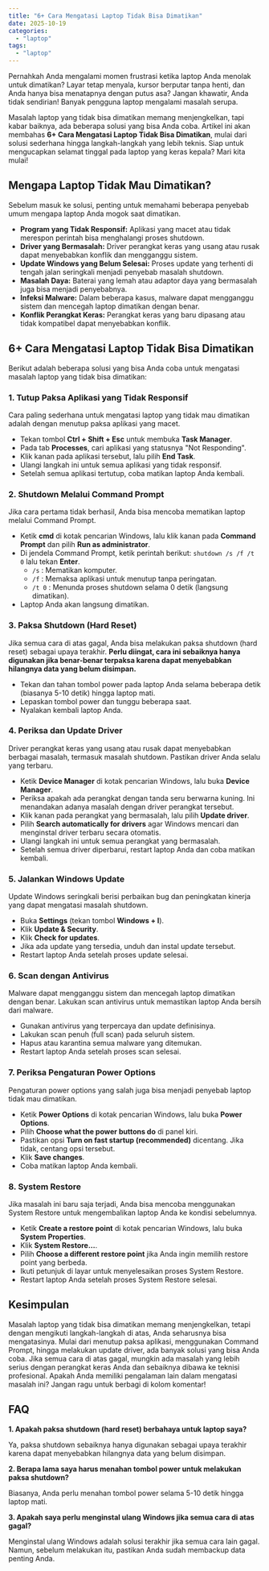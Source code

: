 ```yaml
---
title: "6+ Cara Mengatasi Laptop Tidak Bisa Dimatikan"
date: 2025-10-19
categories: 
  - "laptop"
tags: 
  - "laptop"
---
```


Pernahkah Anda mengalami momen frustrasi ketika laptop Anda menolak untuk dimatikan? Layar tetap menyala, kursor berputar tanpa henti, dan Anda hanya bisa menatapnya dengan putus asa? Jangan khawatir, Anda tidak sendirian! Banyak pengguna laptop mengalami masalah serupa.

Masalah laptop yang tidak bisa dimatikan memang menjengkelkan, tapi kabar baiknya, ada beberapa solusi yang bisa Anda coba. Artikel ini akan membahas **6+ Cara Mengatasi Laptop Tidak Bisa Dimatikan**, mulai dari solusi sederhana hingga langkah-langkah yang lebih teknis. Siap untuk mengucapkan selamat tinggal pada laptop yang keras kepala? Mari kita mulai!

## Mengapa Laptop Tidak Mau Dimatikan?

Sebelum masuk ke solusi, penting untuk memahami beberapa penyebab umum mengapa laptop Anda mogok saat dimatikan.

- **Program yang Tidak Responsif:** Aplikasi yang macet atau tidak merespon perintah bisa menghalangi proses shutdown.
- **Driver yang Bermasalah:** Driver perangkat keras yang usang atau rusak dapat menyebabkan konflik dan mengganggu sistem.
- **Update Windows yang Belum Selesai:** Proses update yang terhenti di tengah jalan seringkali menjadi penyebab masalah shutdown.
- **Masalah Daya:** Baterai yang lemah atau adaptor daya yang bermasalah juga bisa menjadi penyebabnya.
- **Infeksi Malware:** Dalam beberapa kasus, malware dapat mengganggu sistem dan mencegah laptop dimatikan dengan benar.
- **Konflik Perangkat Keras:** Perangkat keras yang baru dipasang atau tidak kompatibel dapat menyebabkan konflik.

## 6+ Cara Mengatasi Laptop Tidak Bisa Dimatikan

Berikut adalah beberapa solusi yang bisa Anda coba untuk mengatasi masalah laptop yang tidak bisa dimatikan:

### 1\. Tutup Paksa Aplikasi yang Tidak Responsif

Cara paling sederhana untuk mengatasi laptop yang tidak mau dimatikan adalah dengan menutup paksa aplikasi yang macet.

- Tekan tombol **Ctrl + Shift + Esc** untuk membuka **Task Manager**.
- Pada tab **Processes**, cari aplikasi yang statusnya "Not Responding".
- Klik kanan pada aplikasi tersebut, lalu pilih **End Task**.
- Ulangi langkah ini untuk semua aplikasi yang tidak responsif.
- Setelah semua aplikasi tertutup, coba matikan laptop Anda kembali.

### 2\. Shutdown Melalui Command Prompt

Jika cara pertama tidak berhasil, Anda bisa mencoba mematikan laptop melalui Command Prompt.

- Ketik **cmd** di kotak pencarian Windows, lalu klik kanan pada **Command Prompt** dan pilih **Run as administrator**.
- Di jendela Command Prompt, ketik perintah berikut: `shutdown /s /f /t 0` lalu tekan **Enter**.
    - `/s` : Mematikan komputer.
    - `/f` : Memaksa aplikasi untuk menutup tanpa peringatan.
    - `/t 0` : Menunda proses shutdown selama 0 detik (langsung dimatikan).
- Laptop Anda akan langsung dimatikan.

### 3\. Paksa Shutdown (Hard Reset)

Jika semua cara di atas gagal, Anda bisa melakukan paksa shutdown (hard reset) sebagai upaya terakhir. **Perlu diingat, cara ini sebaiknya hanya digunakan jika benar-benar terpaksa karena dapat menyebabkan hilangnya data yang belum disimpan.**

- Tekan dan tahan tombol power pada laptop Anda selama beberapa detik (biasanya 5-10 detik) hingga laptop mati.
- Lepaskan tombol power dan tunggu beberapa saat.
- Nyalakan kembali laptop Anda.

### 4\. Periksa dan Update Driver

Driver perangkat keras yang usang atau rusak dapat menyebabkan berbagai masalah, termasuk masalah shutdown. Pastikan driver Anda selalu yang terbaru.

- Ketik **Device Manager** di kotak pencarian Windows, lalu buka **Device Manager**.
- Periksa apakah ada perangkat dengan tanda seru berwarna kuning. Ini menandakan adanya masalah dengan driver perangkat tersebut.
- Klik kanan pada perangkat yang bermasalah, lalu pilih **Update driver**.
- Pilih **Search automatically for drivers** agar Windows mencari dan menginstal driver terbaru secara otomatis.
- Ulangi langkah ini untuk semua perangkat yang bermasalah.
- Setelah semua driver diperbarui, restart laptop Anda dan coba matikan kembali.

### 5\. Jalankan Windows Update

Update Windows seringkali berisi perbaikan bug dan peningkatan kinerja yang dapat mengatasi masalah shutdown.

- Buka **Settings** (tekan tombol **Windows + I**).
- Klik **Update & Security**.
- Klik **Check for updates**.
- Jika ada update yang tersedia, unduh dan instal update tersebut.
- Restart laptop Anda setelah proses update selesai.

### 6\. Scan dengan Antivirus

Malware dapat mengganggu sistem dan mencegah laptop dimatikan dengan benar. Lakukan scan antivirus untuk memastikan laptop Anda bersih dari malware.

- Gunakan antivirus yang terpercaya dan update definisinya.
- Lakukan scan penuh (full scan) pada seluruh sistem.
- Hapus atau karantina semua malware yang ditemukan.
- Restart laptop Anda setelah proses scan selesai.

### 7\. Periksa Pengaturan Power Options

Pengaturan power options yang salah juga bisa menjadi penyebab laptop tidak mau dimatikan.

- Ketik **Power Options** di kotak pencarian Windows, lalu buka **Power Options**.
- Pilih **Choose what the power buttons do** di panel kiri.
- Pastikan opsi **Turn on fast startup (recommended)** dicentang. Jika tidak, centang opsi tersebut.
- Klik **Save changes**.
- Coba matikan laptop Anda kembali.

### 8\. System Restore

Jika masalah ini baru saja terjadi, Anda bisa mencoba menggunakan System Restore untuk mengembalikan laptop Anda ke kondisi sebelumnya.

- Ketik **Create a restore point** di kotak pencarian Windows, lalu buka **System Properties**.
- Klik **System Restore...**.
- Pilih **Choose a different restore point** jika Anda ingin memilih restore point yang berbeda.
- Ikuti petunjuk di layar untuk menyelesaikan proses System Restore.
- Restart laptop Anda setelah proses System Restore selesai.

## Kesimpulan

Masalah laptop yang tidak bisa dimatikan memang menjengkelkan, tetapi dengan mengikuti langkah-langkah di atas, Anda seharusnya bisa mengatasinya. Mulai dari menutup paksa aplikasi, menggunakan Command Prompt, hingga melakukan update driver, ada banyak solusi yang bisa Anda coba. Jika semua cara di atas gagal, mungkin ada masalah yang lebih serius dengan perangkat keras Anda dan sebaiknya dibawa ke teknisi profesional. Apakah Anda memiliki pengalaman lain dalam mengatasi masalah ini? Jangan ragu untuk berbagi di kolom komentar!

## FAQ

**1\. Apakah paksa shutdown (hard reset) berbahaya untuk laptop saya?**

Ya, paksa shutdown sebaiknya hanya digunakan sebagai upaya terakhir karena dapat menyebabkan hilangnya data yang belum disimpan.

**2\. Berapa lama saya harus menahan tombol power untuk melakukan paksa shutdown?**

Biasanya, Anda perlu menahan tombol power selama 5-10 detik hingga laptop mati.

**3\. Apakah saya perlu menginstal ulang Windows jika semua cara di atas gagal?**

Menginstal ulang Windows adalah solusi terakhir jika semua cara lain gagal. Namun, sebelum melakukan itu, pastikan Anda sudah membackup data penting Anda.
